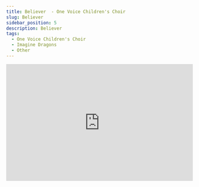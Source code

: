 ```yaml
---
title: Believer  - One Voice Children's Choir
slug: Believer  
sidebar_position: 5
description: Believer  
tags:
  - One Voice Children's Choir
  - Imagine Dragons
  - Other
---
```


<iframe width="100%" height="315" src="https://www.youtube.com/embed/eIrjuHZ-zdA" title="YouTube video player" frameborder="0" allow="accelerometer; autoplay; clipboard-write; encrypted-media; gyroscope; picture-in-picture; web-share" allowfullscreen></iframe>